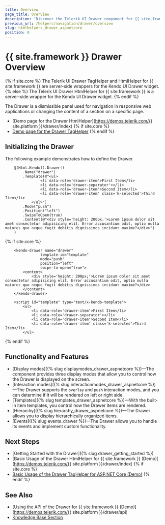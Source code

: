 ```yaml
---
title: Overview
page_title: Overview
description: "Discover the Telerik UI Drawer component for {{ site.framework }} that provides various display and interaction modes, item templates, and support for hierarchical structures."
previous_url: /helpers/navigation/drawer/overview
slug: htmlhelpers_drawer_aspnetcore
position: 0
---
```


# {{ site.framework }} Drawer Overview

{% if site.core %}
The Telerik UI Drawer TagHelper and HtmlHelper for {{ site.framework }} are server-side wrappers for the Kendo UI Drawer widget.
{% else %}
The Telerik UI Drawer HtmlHelper for {{ site.framework }} is a server-side wrapper for the Kendo UI Drawer widget.
{% endif %}

The Drawer is a dismissible panel used for navigation in responsive web applications or changing the content of a section on a specific page.

* [Demo page for the Drawer HtmlHelper](https://demos.telerik.com/{{ site.platform }}/drawer/index)
{% if site.core %}
* [Demo page for the Drawer TagHelper](https://demos.telerik.com/aspnet-core/drawer/index)
{% endif %}

## Initializing the Drawer

The following example demonstrates how to define the Drawer.

```HtmlHelper
    @(Html.Kendo().Drawer()
        .Name("drawer")
        .Template(@"<ul>
                <li data-role='drawer-item'>First Item</li>
                <li data-role='drawer-separator'></li>
                <li data-role='drawer-item'>Second Item</li>
                <li data-role='drawer-item' class='k-selected'>Third Item</li>
            </ul>")
        .Mode("push")
        .Position("left")
        .SwipeToOpen(true)
        .Content(@"<div style='height: 200px;'>Lorem ipsum dolor sit amet consectetur adipisicing elit. Error accusantium odit, optio nulla maiores quo neque fugit debitis dignissimos incidunt maxime?</div>")
    )
```
{% if site.core %}
```TagHelper
    <kendo-drawer name="drawer"
                template-id="template"
                mode="push"
                position="left"
                swipe-to-open="true">
        <content>
            <div style='height: 200px;'>Lorem ipsum dolor sit amet consectetur adipisicing elit. Error accusantium odit, optio nulla maiores quo neque fugit debitis dignissimos incidunt maxime?</div>
        </content>
    </kendo-drawer>
```
```Template
    <script id="template" type="text/x-kendo-template">
        <ul>
            <li data-role='drawer-item'>First Item</li>
            <li data-role='drawer-separator'></li>
            <li data-role='drawer-item'>Second Item</li>
            <li data-role='drawer-item' class='k-selected'>Third Item</li>
        </ul>
```
{% endif %}

## Functionality and Features

* [Display modes]({% slug displaymodes_drawer_aspnetcore %})&mdash;The component provides three display modes that allow you to control how the Drawer is displayed on the screen.
* [Interaction modes]({% slug interactionmodes_drawer_aspnetcore %})&mdash;The Drawer supports the `overlay` and `push` interaction modes, and you can determine if it will be rendered on left or right side.
* [Templates]({% slug templates_drawer_aspnetcore %})&mdash;With the built-in item templates, you control how the Drawer items are rendered.
* [Hierarchy]({% slug hierarchy_drawer_aspnetcore %})&mdash;The Drawer allows you to display hierarchically organized items.
* [Events]({% slug events_drawer %})&mdash;The Drawer allows you to handle its events and implement custom functionality.

## Next Steps

* [Getting Started with the Drawer]({% slug drawer_getting_started %})
* [Basic Usage of the Drawer HtmlHelper for {{ site.framework }} (Demo)](https://demos.telerik.com/{{ site.platform }}/drawer/index)
{% if site.core %}
* [Basic Usage of the Drawer TagHelper for ASP.NET Core (Demo)](https://demos.telerik.com/aspnet-core/drawer/tag-helper)
{% endif %}

## See Also

* [Using the API of the Drawer for {{ site.framework }} (Demo)](https://demos.telerik.com/{{ site.platform }}/drawer/api)
* [Knowledge Base Section](/knowledge-base)
